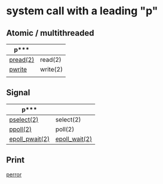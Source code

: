 # system call with a leading "p"



## Atomic / multithreaded

| p***                                                         |          |
| ------------------------------------------------------------ | -------- |
| [pread(2)](https://man7.org/linux/man-pages/man2/pwrite.2.html) | read(2)  |
| [pwrite](https://man7.org/linux/man-pages/man2/pwrite.2.html) | write(2) |
|                                                              |          |



## Signal

| p***                                                         |                                                              |
| ------------------------------------------------------------ | ------------------------------------------------------------ |
| [pselect(2)](https://www.man7.org/linux/man-pages/man2/select.2.html) | select(2)                                                    |
| [ppoll(2)](https://man7.org/linux/man-pages/man2/ppoll.2.html) | poll(2)                                                      |
| [epoll_pwait(2)](https://man7.org/linux/man-pages/man2/epoll_wait.2.html) | [epoll_wait(2)](https://man7.org/linux/man-pages/man2/epoll_wait.2.html) |





## Print

[perror](https://linux.die.net/man/3/perror)
